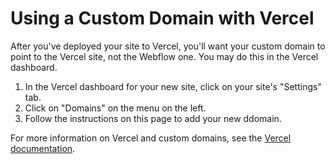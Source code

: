 # Using a Custom Domain with Vercel

After you've deployed your site to Vercel, you'll want your custom domain to point to the Vercel site, not the Webflow one. You may do this in the Vercel dashboard.

1. In the Vercel dashboard for your new site, click on your site's "Settings" tab.
1. Click on "Domains" on the menu on the left.
1. Follow the instructions on this page to add your new ddomain.

For more information on Vercel and custom domains, see the [Vercel documentation](https://vercel.com/docs/custom-domains).